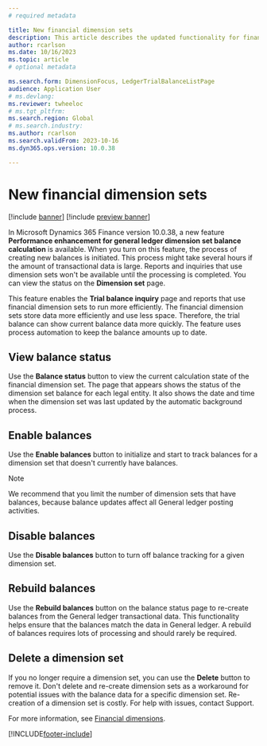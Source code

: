 ```yaml
---
# required metadata

title: New financial dimension sets
description: This article describes the updated functionality for financial dimension sets.
author: rcarlson
ms.date: 10/16/2023
ms.topic: article
# optional metadata

ms.search.form: DimensionFocus, LedgerTrialBalanceListPage
audience: Application User
# ms.devlang: 
ms.reviewer: twheeloc
# ms.tgt_pltfrm: 
ms.search.region: Global
# ms.search.industry: 
ms.author: rcarlson
ms.search.validFrom: 2023-10-16
ms.dyn365.ops.version: 10.0.38

---
```


# New financial dimension sets

[!include [banner](../includes/banner.md)]
[!include [preview banner](../includes/preview-banner.md)]

In Microsoft Dynamics 365 Finance version 10.0.38, a new feature **Performance enhancement for general ledger dimension set balance calculation** is available. When you turn on this feature, the process of creating new balances is initiated. This process might take several hours if the amount of transactional data is large. Reports and inquiries that use dimension sets won't be available until the processing is completed. You can view the status on the **Dimension set** page.

This feature enables the **Trial balance inquiry** page and reports that use financial dimension sets to run more efficiently. The financial dimension sets store data more efficiently and use less space. Therefore, the trial balance can show current balance data more quickly. The feature uses process automation to keep the balance amounts up to date.

## View balance status

Use the **Balance status** button to view the current calculation state of the financial dimension set. The page that appears shows the status of the dimension set balance for each legal entity. It also shows the date and time when the dimension set was last updated by the automatic background process.

## Enable balances

Use the **Enable balances** button to initialize and start to track balances for a dimension set that doesn't currently have balances.

> [!NOTE]
> We recommend that you limit the number of dimension sets that have balances, because balance updates affect all General ledger posting activities.

## Disable balances

Use the **Disable balances** button to turn off balance tracking for a given dimension set.

## Rebuild balances

Use the **Rebuild balances** button on the balance status page to re-create balances from the General ledger transactional data. This functionality helps ensure that the balances match the data in General ledger. A rebuild of balances requires lots of processing and should rarely be required.

## Delete a dimension set

If you no longer require a dimension set, you can use the **Delete** button to remove it. Don't delete and re-create dimension sets as a workaround for potential issues with the balance data for a specific dimension set. Re-creation of a dimension set is costly. For help with issues, contact Support.

For more information, see [Financial dimensions](financial-dimensions.md).

[!INCLUDE[footer-include](../../includes/footer-banner.md)]
